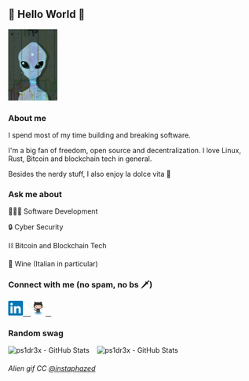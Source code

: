 ## 👾 Hello World 👾

<img src="https://raw.githubusercontent.com/ps1dr3x/ps1dr3x/master/resources/alien.gif" width="100" height="145">

### About me

I spend most of my time building and breaking software.

I'm a big fan of freedom, open source and decentralization. I love Linux, Rust, ₿itcoin and blockchain tech in general. 

Besides the nerdy stuff, I also enjoy la dolce vita 🍷

### Ask me about

👨🏼‍💻  Software Development

🔒  Cyber Security

⛓  Bitcoin and Blockchain Tech

🍷  Wine (Italian in particular)

### Connect with me (no spam, no bs 🗡️)

<a href="https://www.linkedin.com/in/michelefederici/" target="_blank">
    <img alt="Michele Federici - LinkedIn" width="30px" src="https://raw.githubusercontent.com/ps1dr3x/ps1dr3x/master/resources/linkedin.svg" />&nbsp; &nbsp;
</a>
<a href="https://github.com/ps1dr3x" target="_blank">
    <img alt="Michele Federici - GitHub" width="30px" src="https://raw.githubusercontent.com/ps1dr3x/ps1dr3x/master/resources/github.svg" />&nbsp; &nbsp;
</a>

### Random swag

<img src="https://github-readme-stats.vercel.app/api?username=ps1dr3x&show_icons=true&count_private=true&theme=radical" alt="ps1dr3x - GitHub Stats">&nbsp; &nbsp;
<img src="https://github-readme-stats.vercel.app/api/top-langs/?username=ps1dr3x&layout=compact&show_icons=true&count_private=true&theme=radical" alt="ps1dr3x - GitHub Stats">

###### Alien gif CC [@instaphazed](https://linktr.ee/instaphazed)
